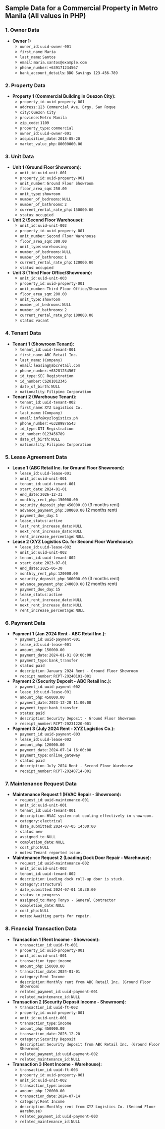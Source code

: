 ## Sample Data for a Commercial Property in Metro Manila (All values in PHP)

### 1. Owner Data
- **Owner 1:**
    - `owner_id`: `uuid-owner-001`
    - `first_name`: `Maria`
    - `last_name`: `Santos`
    - `email`: `maria.santos@example.com`
    - `phone_number`: `+639171234567`
    - `bank_account_details`: `BDO Savings 123-456-789`

### 2. Property Data
- **Property 1 (Commercial Building in Quezon City):**
    - `property_id`: `uuid-property-001`
    - `address`: `123 Commercial Ave, Brgy. San Roque`
    - `city`: `Quezon City`
    - `province`: `Metro Manila`
    - `zip_code`: `1109`
    - `property_type`: `commercial`
    - `owner_id`: `uuid-owner-001`
    - `acquisition_date`: `2018-05-20`
    - `market_value_php`: `80000000.00`

### 3. Unit Data
- **Unit 1 (Ground Floor Showroom):**
    - `unit_id`: `uuid-unit-001`
    - `property_id`: `uuid-property-001`
    - `unit_number`: `Ground Floor Showroom`
    - `floor_area_sqm`: `250.00`
    - `unit_type`: `showroom`
    - `number_of_bedrooms`: `NULL`
    - `number_of_bathrooms`: `2`
    - `current_rental_rate_php`: `150000.00`
    - `status`: `occupied`
- **Unit 2 (Second Floor Warehouse):**
    - `unit_id`: `uuid-unit-002`
    - `property_id`: `uuid-property-001`
    - `unit_number`: `Second Floor Warehouse`
    - `floor_area_sqm`: `300.00`
    - `unit_type`: `warehousing`
    - `number_of_bedrooms`: `NULL`
    - `number_of_bathrooms`: `1`
    - `current_rental_rate_php`: `120000.00`
    - `status`: `occupied`
- **Unit 3 (Third Floor Office/Showroom):**
    - `unit_id`: `uuid-unit-003`
    - `property_id`: `uuid-property-001`
    - `unit_number`: `Third Floor Office/Showroom`
    - `floor_area_sqm`: `200.00`
    - `unit_type`: `showroom`
    - `number_of_bedrooms`: `NULL`
    - `number_of_bathrooms`: `2`
    - `current_rental_rate_php`: `100000.00`
    - `status`: `vacant`

### 4. Tenant Data
- **Tenant 1 (Showroom Tenant):**
    - `tenant_id`: `uuid-tenant-001`
    - `first_name`: `ABC Retail Inc.`
    - `last_name`: `(Company)`
    - `email`: `leasing@abcretail.com`
    - `phone_number`: `+63281234567`
    - `id_type`: `SEC Registration`
    - `id_number`: `CS201012345`
    - `date_of_birth`: `NULL`
    - `nationality`: `Filipino Corporation`
- **Tenant 2 (Warehouse Tenant):**
    - `tenant_id`: `uuid-tenant-002`
    - `first_name`: `XYZ Logistics Co.`
    - `last_name`: `(Company)`
    - `email`: `info@xyzlogistics.ph`
    - `phone_number`: `+63289876543`
    - `id_type`: `DTI Registration`
    - `id_number`: `0123456789`
    - `date_of_birth`: `NULL`
    - `nationality`: `Filipino Corporation`

### 5. Lease Agreement Data
- **Lease 1 (ABC Retail Inc. for Ground Floor Showroom):**
    - `lease_id`: `uuid-lease-001`
    - `unit_id`: `uuid-unit-001`
    - `tenant_id`: `uuid-tenant-001`
    - `start_date`: `2024-01-01`
    - `end_date`: `2026-12-31`
    - `monthly_rent_php`: `150000.00`
    - `security_deposit_php`: `450000.00` (3 months rent)
    - `advance_payment_php`: `300000.00` (2 months rent)
    - `payment_due_day`: `1`
    - `lease_status`: `active`
    - `last_rent_increase_date`: `NULL`
    - `next_rent_increase_date`: `NULL`
    - `rent_increase_percentage`: `NULL`
- **Lease 2 (XYZ Logistics Co. for Second Floor Warehouse):**
    - `lease_id`: `uuid-lease-002`
    - `unit_id`: `uuid-unit-002`
    - `tenant_id`: `uuid-tenant-002`
    - `start_date`: `2023-07-01`
    - `end_date`: `2025-06-30`
    - `monthly_rent_php`: `120000.00`
    - `security_deposit_php`: `360000.00` (3 months rent)
    - `advance_payment_php`: `240000.00` (2 months rent)
    - `payment_due_day`: `15`
    - `lease_status`: `active`
    - `last_rent_increase_date`: `NULL`
    - `next_rent_increase_date`: `NULL`
    - `rent_increase_percentage`: `NULL`

### 6. Payment Data
- **Payment 1 (Jan 2024 Rent - ABC Retail Inc.):**
    - `payment_id`: `uuid-payment-001`
    - `lease_id`: `uuid-lease-001`
    - `amount_php`: `150000.00`
    - `payment_date`: `2024-01-01 09:00:00`
    - `payment_type`: `bank_transfer`
    - `status`: `paid`
    - `description`: `January 2024 Rent - Ground Floor Showroom`
    - `receipt_number`: `RCPT-20240101-001`
- **Payment 2 (Security Deposit - ABC Retail Inc.):**
    - `payment_id`: `uuid-payment-002`
    - `lease_id`: `uuid-lease-001`
    - `amount_php`: `450000.00`
    - `payment_date`: `2023-12-20 11:00:00`
    - `payment_type`: `bank_transfer`
    - `status`: `paid`
    - `description`: `Security Deposit - Ground Floor Showroom`
    - `receipt_number`: `RCPT-20231220-001`
- **Payment 3 (July 2024 Rent - XYZ Logistics Co.):**
    - `payment_id`: `uuid-payment-003`
    - `lease_id`: `uuid-lease-002`
    - `amount_php`: `120000.00`
    - `payment_date`: `2024-07-14 16:00:00`
    - `payment_type`: `online_gateway`
    - `status`: `paid`
    - `description`: `July 2024 Rent - Second Floor Warehouse`
    - `receipt_number`: `RCPT-20240714-001`

### 7. Maintenance Request Data
- **Maintenance Request 1 (HVAC Repair - Showroom):**
    - `request_id`: `uuid-maintenance-001`
    - `unit_id`: `uuid-unit-001`
    - `tenant_id`: `uuid-tenant-001`
    - `description`: `HVAC system not cooling effectively in showroom.`
    - `category`: `electrical`
    - `date_submitted`: `2024-07-05 14:00:00`
    - `status`: `new`
    - `assigned_to`: `NULL`
    - `completion_date`: `NULL`
    - `cost_php`: `NULL`
    - `notes`: `Tenant reported issue.`
- **Maintenance Request 2 (Loading Dock Door Repair - Warehouse):**
    - `request_id`: `uuid-maintenance-002`
    - `unit_id`: `uuid-unit-002`
    - `tenant_id`: `uuid-tenant-002`
    - `description`: `Loading dock roll-up door is stuck.`
    - `category`: `structural`
    - `date_submitted`: `2024-07-01 10:30:00`
    - `status`: `in_progress`
    - `assigned_to`: `Mang Tonyo - General Contractor`
    - `completion_date`: `NULL`
    - `cost_php`: `NULL`
    - `notes`: `Awaiting parts for repair.`

### 8. Financial Transaction Data
- **Transaction 1 (Rent Income - Showroom):**
    - `transaction_id`: `uuid-ft-001`
    - `property_id`: `uuid-property-001`
    - `unit_id`: `uuid-unit-001`
    - `transaction_type`: `income`
    - `amount_php`: `150000.00`
    - `transaction_date`: `2024-01-01`
    - `category`: `Rent Income`
    - `description`: `Monthly rent from ABC Retail Inc. (Ground Floor Showroom)`
    - `related_payment_id`: `uuid-payment-001`
    - `related_maintenance_id`: `NULL`
- **Transaction 2 (Security Deposit Income - Showroom):**
    - `transaction_id`: `uuid-ft-002`
    - `property_id`: `uuid-property-001`
    - `unit_id`: `uuid-unit-001`
    - `transaction_type`: `income`
    - `amount_php`: `450000.00`
    - `transaction_date`: `2023-12-20`
    - `category`: `Security Deposit`
    - `description`: `Security deposit from ABC Retail Inc. (Ground Floor Showroom)`
    - `related_payment_id`: `uuid-payment-002`
    - `related_maintenance_id`: `NULL`
- **Transaction 3 (Rent Income - Warehouse):**
    - `transaction_id`: `uuid-ft-003`
    - `property_id`: `uuid-property-001`
    - `unit_id`: `uuid-unit-002`
    - `transaction_type`: `income`
    - `amount_php`: `120000.00`
    - `transaction_date`: `2024-07-14`
    - `category`: `Rent Income`
    - `description`: `Monthly rent from XYZ Logistics Co. (Second Floor Warehouse)`
    - `related_payment_id`: `uuid-payment-003`
    - `related_maintenance_id`: `NULL`

